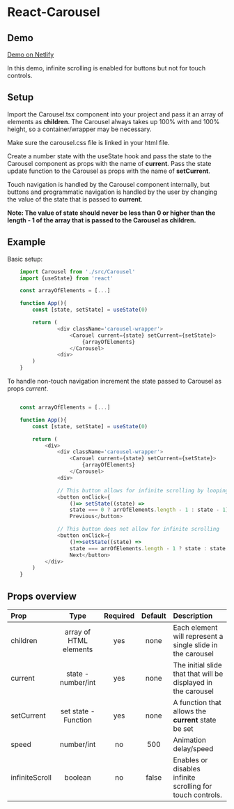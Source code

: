 # React-Carousel

## Demo

[Demo on Netlify](https://react-carousel-scan.netlify.app)

In this demo, infinite scrolling is enabled for buttons but not for touch controls.

## Setup

Import the Carousel.tsx component into your project and pass it an array of elements as **children**. The Carousel always takes up 100% with and 100% height, so a container/wrapper may be necessary.

Make sure the carousel.css file is linked in your html file.

Create a number state with the useState hook and pass the state to the Carousel component as props with the name of **current**. Pass the state update function to the Carousel as props with the name of **setCurrent**.

Touch navigation is handled by the Carousel component internally, but buttons and programmatic navigation is handled by the user by changing the value of the state that is passed to **current**.

**Note: The value of state should never be less than 0 or higher than the length - 1 of the array that is passed to the Carousel as children.**

## Example

Basic setup:

```javascript
    import Carousel from './src/Carousel'
    import {useState} from 'react'

    const arrayOfElements = [...]

    function App(){
        const [state, setState] = useState(0)

        return (
                <div className='carousel-wrapper'>
                    <Carouel current={state} setCurrent={setState}>
                        {arrayOfElements}
                    </Carousel>
                <div>
        )
    }

```

To handle non-touch navigation increment the state passed to Carousel as props _current_.

```javascript

    const arrayOfElements = [...]

    function App(){
        const [state, setState] = useState(0)

        return (
            <div>
                <div className='carousel-wrapper'>
                    <Carouel current={state} setCurrent={setState}>
                        {arrayOfElements}
                    </Carousel>
                <div>

                // This button allows for infinite scrolling by looping the carousel.
                <button onClick={
                    ()=> setState((state) =>
                    state === 0 ? arrOfElements.length - 1 : state - 1)}>
                    Previous</button>

                // This button does not allow for infinite scrolling
                <button onClick={
                    ()=>setState((state) =>
				    state === arrOfElements.length - 1 ? state : state + 1)}>
                    Next</button>
            </div>
        )
    }
```

## Props overview

| Prop           |          Type          | Required | Default | Description                                                   |
| :------------- | :--------------------: | :------: | :-----: | :------------------------------------------------------------ |
| children       | array of HTML elements |   yes    |  none   | Each element will represent a single slide in the carousel    |
| current        |   state - number/int   |   yes    |  none   | The initial slide that that will be displayed in the carousel |
| setCurrent     |  set state - Function  |   yes    |  none   | A function that allows the **current** state be set           |
| speed          |       number/int       |    no    |   500   | Animation delay/speed                                         |
| infiniteScroll |        boolean         |    no    |  false  | Enables or disables infinite scrolling for touch controls.    |
